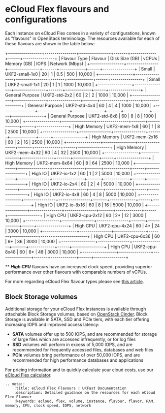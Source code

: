 # eCloud Flex flavours and configurations

Each instance on eCloud Flex comes in a variety of configurations, known as "flavours" in OpenStack terminology. The resources available for each of these flavours are shown in the table below:

+-----------------+----------------+----------------+-------+-------------+------+----------------+
| Flavour Type    | Flavour        | Disk Size (GB) | vCPUs | Memory (GB) | IOPS | Network (Mbps) |
+-----------------+----------------+----------------+-------+-------------+------+----------------+
| Small           | UKF2-small-1x0 | 20             | 1     | 0.5         | 500  | 10,000         |
+-----------------+----------------+----------------+-------+-------------+------+----------------+
| Small           | UKF2-small-1x1 | 20             | 1     | 1           | 1000 | 10,000         |
+-----------------+----------------+----------------+-------+-------------+------+----------------+
| General Purpose | UKF2-std-2x2   | 60             | 2     | 2           | 1000 | 10,000         |
+-----------------+----------------+----------------+-------+-------------+------+----------------+
| General Purpose | UKF2-std-4x4   | 60             | 4     | 4           | 1000 | 10,000         |
+-----------------+----------------+----------------+-------+-------------+------+----------------+
| General Purpose | UKF2-std-8x8   | 60             | 8     | 8           | 1000 | 10,000         |
+-----------------+----------------+----------------+-------+-------------+------+----------------+
| High Memory     | UKF2-mem-1x8   | 60             | 1     | 8           | 2500 | 10,000         |
+-----------------+----------------+----------------+-------+-------------+------+----------------+
| High Memory     | UKF2-mem-2x16  | 60             | 2     | 16          | 2500 | 10,000         |
+-----------------+----------------+----------------+-------+-------------+------+----------------+
| High Memory     | UKF2-mem-4x32  | 60             | 4     | 32          | 2500 | 10,000         |
+-----------------+----------------+----------------+-------+-------------+------+----------------+
| High Memory     | UKF2-mem-8x64  | 60             | 8     | 64          | 2500 | 10,000         |
+-----------------+----------------+----------------+-------+-------------+------+----------------+
| High IO         | UKF2-io-1x2    | 60             | 1     | 2           | 5000 | 10,000         |
+-----------------+----------------+----------------+-------+-------------+------+----------------+
| High IO         | UKF2-io-2x4    | 60             | 2     | 4           | 5000 | 10,000         |
+-----------------+----------------+----------------+-------+-------------+------+----------------+
| High IO         | UKF2-io-4x8    | 60             | 4     | 8           | 5000 | 10,000         |
+-----------------+----------------+----------------+-------+-------------+------+----------------+
| High IO         | UKF2-io-8x16   | 60             | 8     | 16          | 5000 | 10,000         |
+-----------------+----------------+----------------+-------+-------------+------+----------------+
| High CPU        | UKF2-cpu-2x12  | 60             | 2*    | 12          | 3000 | 10,000         |
+-----------------+----------------+----------------+-------+-------------+------+----------------+
| High CPU        | UKF2-cpu-4x24  | 60             | 4*    | 24          | 3000 | 10,000         |
+-----------------+----------------+----------------+-------+-------------+------+----------------+
| High CPU        | UKF2-cpu-6x36  | 60             | 6*    | 36          | 3000 | 10,000         |
+-----------------+----------------+----------------+-------+-------------+------+----------------+
| High CPU        | UKF2-cpu-8x48  | 60             | 8*    | 48          | 3000 | 10,000         |
+-----------------+----------------+----------------+-------+-------------+------+----------------+

 *\* ***High CPU*** flavours have an increased clock speed, providing superior performance over other flavours with comparable numbers of vCPUs.

For more regarding eCloud Flex flavour types please see [this article](/cloud/flex/nova/newinstances.html).


## Block Storage volumes

Additional storage for your eCloud Flex instances is available through attachable Block Storage volumes, based on [OpenStack Cinder](https://docs.openstack.org/cinder/latest/).  Block Storage is available in SATA, SSD and PCIe tiers, with each tier offering increasing IOPS and improved access latency:

* **SATA** volumes offer up to 500 IOPS, and are recommended for storage of large files which are accessed infrequently, or for log files
* **SSD** volumes will perform in excess of 5,000 IOPS, and are recommended for frequently accessed files, databases and web files
* **PCIe** volumes bring performance of over 50,000 IOPS, and are recommended for high performance databases and applications

For pricing information and to quickly calculate your cloud costs, use our [eCloud Flex calculator](https://www.ukfast.co.uk/calculate-ecloud-flex.html).


```eval_rst
.. meta::
    :title: eCloud Flex Flavours | UKFast Documentation
    :description: Detailed guidance on the resources for each eCloud Flex Flavour
    :keywords: ecloud, flex, volume, instance, flavour, flavor, RAM, memory, CPU, clock speed, IOPS, network
```
